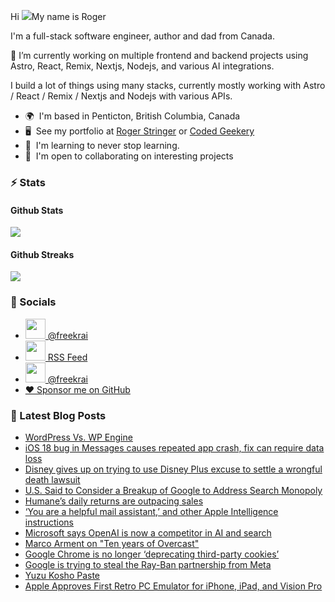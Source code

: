 Hi ![](https://user-images.githubusercontent.com/18350557/176309783-0785949b-9127-417c-8b55-ab5a4333674e.gif)My name is Roger 

I'm a full-stack software engineer, author and dad from Canada.

🔭 I’m currently working on multiple frontend and backend projects using Astro, React, Remix, Nextjs, Nodejs, and various AI integrations. 

I build a lot of things using many stacks, currently mostly working with Astro / React / Remix / Nextjs and Nodejs with various APIs.  

* 🌍  I'm based in Penticton, British Columbia, Canada 
* 🖥️  See my portfolio at [Roger Stringer](https://rogerstringer.com) or [Coded Geekery](https://codedgeekery.com) 
* 🧠  I'm learning to never stop learning. 
* 🤝  I'm open to collaborating on interesting projects

### :zap: Stats

#### Github Stats
  
![](https://github-readme-stats-knowmad.vercel.app/api?username=freekrai&show_icons=true&count_private=true)
  
#### Github Streaks 
  
![](https://github-readme-streak-stats.herokuapp.com/?user=freekrai)

### :card_index: Socials  

- <a href="https://www.github.com/freekrai" target="_blank" rel="noreferrer"><img src="https://raw.githubusercontent.com/danielcranney/readme-generator/main/public/icons/socials/github.svg" width="32" height="32" /> @freekrai</a>
- <a href="https://rogerstringer.com/rss.xml" target="_blank" rel="noreferrer"><img src="https://raw.githubusercontent.com/danielcranney/readme-generator/main/public/icons/socials/rss.svg" width="32" height="32" /> RSS Feed</a>
- <a href="https://www.twitter.com/freekrai" target="_blank" rel="noreferrer"><img src="https://raw.githubusercontent.com/danielcranney/readme-generator/main/public/icons/socials/twitter.svg" width="32" height="32" /> @freekrai</a>
- <a href="https://github.com/sponsors/freekrai"> ❤️ Sponsor me on GitHub</a>

### :newspaper: Latest Blog Posts

<!-- BLOG-POST-LIST:START -->
- [WordPress Vs. WP Engine](https://rogerstringer.com/blog/wordpress-vs-wp-engine)
- [iOS 18 bug in Messages causes repeated app crash, fix can require data loss](https://rogerstringer.com/blog/ios-18-messages-app-crash)
- [Disney gives up on trying to use Disney Plus excuse to settle a wrongful death lawsuit](https://rogerstringer.com/blog/disney-wrongful-death-lawsuit-waiving-arbitration)
- [U.S. Said to Consider a Breakup of Google to Address Search Monopoly](https://rogerstringer.com/blog/google-monopoly-antitrust-justice-department)
- [Humane’s daily returns are outpacing sales](https://rogerstringer.com/blog/humane-ai-pin-more-daily-returns-than-sales)
- [‘You are a helpful mail assistant,’ and other Apple Intelligence instructions](https://rogerstringer.com/blog/you-are-a-helpful-mail-assistant-and-other-apple-intelligence-instructions)
- [Microsoft says OpenAI is now a competitor in AI and search](https://rogerstringer.com/blog/microsoft-says-openai-is-now-a-competitor-in-ai-and-search)
- [Marco Arment on &quot;Ten years of Overcast&quot;](https://rogerstringer.com/blog/marco-arment-on-ten-years-of-overcast)
- [Google Chrome is no longer ‘deprecating third-party cookies’](https://rogerstringer.com/blog/google-chrome-is-no-longer-deprecating-third-party-cookies)
- [Google is trying to steal the Ray-Ban partnership from Meta](https://rogerstringer.com/blog/google-meta-ray-ban-essilorluxottica-partnership)
- [Yuzu Kosho Paste](https://rogerstringer.com/blog/yuzu-kosho-paste)
- [Apple Approves First Retro PC Emulator for iPhone, iPad, and Vision Pro](https://rogerstringer.com/blog/apple-approves-first-retro-pc-emulator-ios)
<!-- BLOG-POST-LIST:END -->

<!--
#### Top Languages 
![](https://github-readme-stats-knowmad.vercel.app/api/top-langs/?username=freekrai&hide=null&count_private=true)
![wakatime stats](https://github-readme-stats-knowmad.vercel.app/api/wakatime?username=datamcfly)


Here are some ideas to get you started:

- 🔭 I’m currently working on ...
- 🌱 I’m currently learning ...
- 👯 I’m looking to collaborate on ...
- 🤔 I’m looking for help with ...
- 💬 Ask me about ...
- 📫 How to reach me: ...
- 😄 Pronouns: ...
- ⚡ Fun fact: ...
-->
